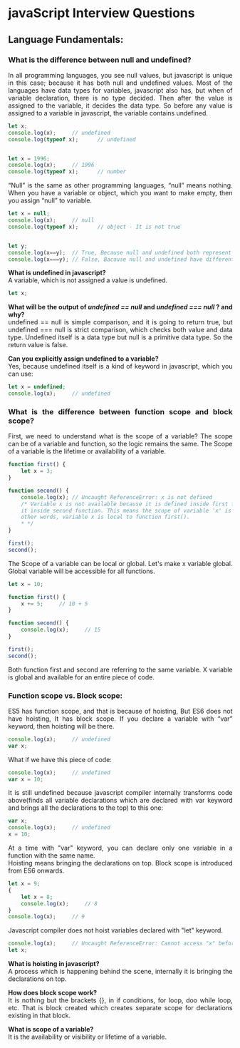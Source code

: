 # javaScript Interview Questions

<div style="text-align: justify">

## Language Fundamentals:

### What is the difference between null and undefined?  
In all programming languages, you see null values, but javascript is unique in this case; because it has both
null and undefined values. Most of the languages have data types for variables, javascript also has, but 
when of variable declaration, there is no type decided. Then after the value is assigned to the variable, it
decides the data type. So before any value is assigned to a variable in javascript, the variable contains
undefined.
```javascript
let x;
console.log(x);     // undefined
console.log(typeof x);      // undefined


let x = 1996;
console.log(x);     // 1996
console.log(typeof x);      // number
```
“Null” is the same as other programming languages, “null” means nothing. When you have a variable or object,
which you want to make empty, then you assign “null” to variable.
```javascript
let x = null;
console.log(x);     // null
console.log(typeof x);      // object - It is not true


let y;
console.log(x==y);  // True, Because null and undefined both represent nothing-ness
console.log(x===y); // False, Bacause null and undefined have different data types
```
**What is undefined in javascript?**  
A variable, which is not assigned a value is undefined.
```javascript
let x;
```
**What will be the output of *undefined == null* and *undefined === null* ? and why?**  
undefined == null is simple comparison, and it is going to return true, but undefined === null is strict
comparison, which checks both value and data type. Undefined itself is a data type but null is a primitive
data type. So the return value is false.

**Can you explicitly assign undefined to a variable?**  
Yes, because undefined itself is a kind of keyword in javascript, which you can use:
```javascript
let x = undefined;
console.log(x);     // undefined
```


### What is the difference between function scope and block scope?  
First, we need to understand what is the scope of a variable? The scope can be of a variable and function, so
the logic remains the same. The Scope of a variable is the lifetime or availability of a variable.
```javascript
function first() {
    let x = 3;
}

function second() {
    console.log(x); // Uncaught ReferenceError: x is not defined
    /* Variable x is not available because it is defined inside first function, and we are trying to access
    it inside second function. This means the scope of variable 'x' is limited to first function, in the 
    other words, variable x is local to function first().
    * */
}

first();
second();
```
The Scope of a variable can be local or global. Let's make x variable global. Global variable will be accessible
for all functions.
```javascript
let x = 10;

function first() {
    x += 5;     // 10 + 5
}

function second() {
    console.log(x);     // 15
}

first();
second();
```
Both function first and second are referring to the same variable. X variable is global and available for an entire
piece of code.


### Function scope vs. Block scope:
ES5 has function scope, and that is because of hoisting, But ES6 does not have hoisting, It has block scope. If you
declare a variable with “var” keyword, then hoisting will be there.
```javascript
console.log(x);     // undefined
var x;
```
What if we have this piece of code:
```javascript
console.log(x);     // undefined
var x = 10;
```
It is still undefined because javascript compiler internally transforms code above(finds all variable declarations
which are declared with var keyword and brings all the declarations to the top) to this one:
```javascript
var x;
console.log(x);     // undefined
x = 10;
```
At a time with "var" keyword, you can declare only one variable in a function with the same name.  
Hoisting means bringing the declarations on top. Block scope is introduced from ES6 onwards.
```javascript
let x = 9;
{
    let x = 8;
    console.log(x);     // 8
}
console.log(x);     // 9
```
Javascript compiler does not hoist variables declared with "let" keyword.
```javascript
console.log(x);     // Uncaught ReferenceError: Cannot access "x" before initialization.
let x;
```

**What is hoisting in javascript?**  
A process which is happening behind the scene, internally it is bringing the declarations on top.

**How does block scope work?**  
It is nothing but the brackets {}, in if conditions, for loop, doo while loop, etc. That is block created which
creates separate scope for declarations existing in that block.

**What is scope of a variable?**  
It is the availability or visibility or lifetime of a variable.
</div>
